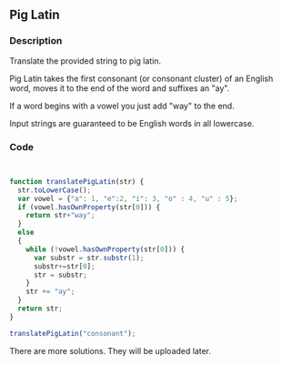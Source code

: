 ## Pig Latin

### Description
Translate the provided string to pig latin.

Pig Latin takes the first consonant (or consonant cluster) of an English word, moves it to the end of the word and suffixes an "ay".

If a word begins with a vowel you just add "way" to the end.

Input strings are guaranteed to be English words in all lowercase.

### Code

```javascript


function translatePigLatin(str) {
  str.toLowerCase();
  var vowel = {"a": 1, "e":2, "i": 3, "o" : 4, "u" : 5};
  if (vowel.hasOwnProperty(str[0])) {
    return str+"way";
  }
  else
  {
    while (!vowel.hasOwnProperty(str[0])) {
      var substr = str.substr(1);
      substr+=str[0];
      str = substr;
    }
    str += "ay";
  }
  return str;
}

translatePigLatin("consonant");
```

There are more solutions. They will be uploaded later.

